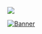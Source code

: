 
![](https://i.imgur.com/m4rn4ia.png)

[![Banner](https://i.imgur.com/c1jXLkW.png)](https://csalazar.cl)
